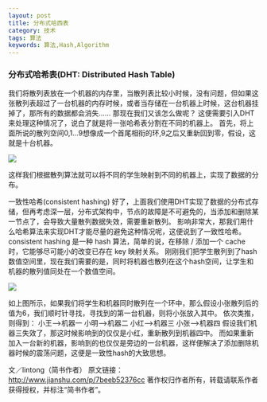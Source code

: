 ```yaml
---
layout: post
title: 分布式哈西表
category: 技术
tags: 算法
keywords: 算法,Hash,Algorithm
---
```


### 分布式哈希表(DHT: Distributed Hash Table)
我们将散列表放在一个机器的内存里，当散列表比较小时候，没有问题，但如果这张散列表超过了一台机器的内存时候，或者当存储在一台机器上时候，这台机器挂掉了，那所有的数据都会消失……
那现在我们又该怎么做呢？
这便需要引入DHT来处理这种情况了，说白了就是将一张哈希表分割在不同的机器上。
首先，将上面所说的散列空间0,1...9想像成一个首尾相衔的环,9之后又重新回到零，假设，这就是十台机器。

![](https://lh3.googleusercontent.com/9lvxuPTRf_z_7S50Vn87Ex_etp2rD-hSSE3-D-JJZwavXrF9yhCuOfjjBy_alkZJERFgKHNp=w5760-h3600-no)

这样我们根据散列算法就可以将不同的学生映射到不同的机器上，实现了数据的分布。

一致性哈希(consistent hashing)
好了，上面我们使用DHT实现了数据的分布式存储，但再考虑深一层，分布式架构中，节点的故障是不可避免的，当添加和删除某一节点了，会导致大量散列数据失效，需要重新散列。
影响非常大，那我们用什么哈希算法来实现DHT才能尽量的避免这种情况呢，这便说到了一致性哈希。
consistent hashing 是一种 hash 算法，简单的说，在移除 / 添加一个 cache 时，它能够尽可能小的改变已存在 key 映射关系。
刚刚我们把学生散列到了hash数值空间里，现在我们需要的是，同时将机器也散列在这个hash空间，让学生和机器的散列值同处在一个数值空间。

![](https://lh3.googleusercontent.com/OR6zIpoR0i-QBC00-PMMKAqfEPzESSyN19XB6Jy9wWMbTNNzVapLRzF7Fd7Q6m-eeF9HpWUH=w5760-h3600-no)

如上图所示，如果我们将学生和机器同时散列在一个环中，那么假设小张散列后的值为6，我们顺时针寻找，寻找到的第一台机器，则将小张放入其中。
依次类推，则得到：
小王——>机器一
小明——>机器二
小红——>机器三
小张——>机器四
假设我们机器三失效了，那这时候影响到的仅仅是小红，重新散列到机器四中。
而如果重新加入一台新的机器，影响到的也仅仅是旁边的一台机器，这样便解决了添加删除机器时候的震荡问题，这便是一致性hash的大致思想。

文／lintong（简书作者）
原文链接：http://www.jianshu.com/p/7beeb52376cc
著作权归作者所有，转载请联系作者获得授权，并标注“简书作者”。
